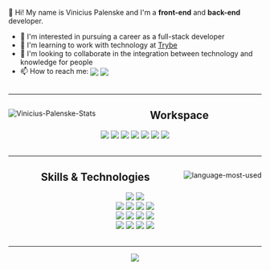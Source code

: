 <div>
  <p>
    👋 Hi! My name is Vinicius Palenske and I'm a <b>front-end</b> and <b>back-end</b> developer.
    <ul>
      <li>👀 I'm interested in pursuing a career as a full-stack developer</li>
      <li>🌱 I'm learning to work with technology at <a href="https://www.betrybe.com/">Trybe</a></li>
      <li>💞️ I'm looking to collaborate in the integration between technology and knowledge for people</li>
      <li>📫 How to reach me:
         <span>
          <a href="https://www.linkedin.com/in/vini-palenske/" target="_blank">
            <img align="center" src="https://img.shields.io/badge/LinkedIn-0077B5?style=flat&logo=linkedin&logoColor=white"/></a>
          <a href="https://mail.google.com/mail/?view=cm&fs=1&to=viniciuspalenske@gmail.com" target="_blank">
            <img align="center" src="https://img.shields.io/badge/Gmail-D14836?style=flat&logo=gmail&logoColor=white"/></a>
         </span>
        </li>
      <br>
    </ul>
  </p>
</div>
<hr>
<div width="fit-content">
  <a href="#"><img align="left" src="https://github-readme-stats.vercel.app/api?username=palenske&theme=onedark&show_icons=true&hide=stars&custom_title=Palenske's%20GitHub%20Stats" alt="Vinicius-Palenske-Stats" width="fit-content"/></a>
  <div align="center">
    <h2>Workspace</h2>
    <a href="#"><img href="#" src="https://img.shields.io/badge/Ubuntu-E95420?style=for-the-badge&logo=ubuntu&logoColor=white"/></a>
    <a href="#"><img src="https://img.shields.io/badge/oh_my_zsh-1A2C34?style=for-the-badge&logo=ohmyzsh&logoColor=white"/></a>
    <a href="#"><img src="https://img.shields.io/badge/Zoom-2D8CFF?style=for-the-badge&logo=zoom&logoColor=white"/></a>
    <a href="#"><img src="https://img.shields.io/badge/Visual_Studio_Code-0078D4?style=for-the-badge&logo=visual%20studio%20code&logoColor=white"/></a>
    <a href="#"><img src="https://img.shields.io/badge/Slack-4A154B?style=for-the-badge&logo=slack&logoColor=white"/></a>
    <a href="#"><img src="https://img.shields.io/badge/Google_chrome-4285F4?style=for-the-badge&logo=Google-chrome&logoColor=white"/></a>
    <a href="#"><img src="https://img.shields.io/badge/Trello-0052CC?style=for-the-badge&logo=trello&logoColor=white"/></a>
  </div>
</div>
<br>
<hr>
<div width="fit-content">
  <a href="#"><img align="right" src="https://github-readme-stats.vercel.app/api/top-langs/?username=palenske&theme=onedark&show_icons=true&locale=en" width="fit-content" alt="language-most-used"/></a>
  <div align="center">
    <h2>Skills & Technologies</h2>
    <div>
      <a href="#"><img src="https://img.shields.io/badge/Bash-4D4D4D?style=for-the-badge&logo=gnu-bash&logoColor=white"></a>
      <a href="#"><img src="https://img.shields.io/badge/Git-F34F29?style=for-the-badge&logo=git&logoColor=white"></a>
    </div>
    <div>
      <a href="#"><img src="https://img.shields.io/badge/HTML5-E34F26?style=for-the-badge&logo=html5&logoColor=white"/></a>
      <a href="#"><img src="https://img.shields.io/badge/CSS3-1572B6?style=for-the-badge&logo=css3&logoColor=white"/></a>
      <a href="#"><img src="https://img.shields.io/badge/JavaScript-323330?style=for-the-badge&logo=javascript&logoColor=F7DF1E"/></a>
      <a href="#"><img src="https://img.shields.io/badge/React-20232A?style=for-the-badge&logo=react&logoColor=61DAFB"/></a>
    <div/>
    <div>
      <a href="#"><img src="https://img.shields.io/badge/Redux-593D88?style=for-the-badge&logo=redux&logoColor=white"/></a>
      <a href="#"><img src="https://img.shields.io/badge/React_Router-CA4245?style=for-the-badge&logo=react-router&logoColor=white"/></a>
      <a href="#"><img src="https://img.shields.io/badge/Jest-C21325?style=for-the-badge&logo=jest&logoColor=white"/></a>
      <a href="#"><img src="https://img.shields.io/badge/RTL-1A2C34?style=for-the-badge&amp;logo=testing-library&amp;logoColor=E33332"></a>
    </div>
    <div>
      <a href="#"><img src="https://img.shields.io/badge/Node.js-339933?style=for-the-badge&logo=nodedotjs&logoColor=white"/></a>
      <a href="#"><img src="https://img.shields.io/badge/Express.js-000000?style=for-the-badge&logo=express&logoColor=white"/></a>
      <a href="#"><img src="https://img.shields.io/badge/MySQL-4479A1?style=for-the-badge&logo=mysql&logoColor=white"/></a>
      <a href="#"><img src="https://img.shields.io/badge/MongoDB-4EA94B?style=for-the-badge&logo=mongodb&logoColor=white"/></a>
    </div>
  </div>
</div>
<br>
<hr>
<a href="https://irmaodojorel.fandom.com/pt-br/wiki/Vov%C3%B3_Juju"><img align="center" src="https://static.wikia.nocookie.net/irmaodojorel/images/8/8b/Fullimage_juju.png/revision/latest/scale-to-width-down/200?cb=20190228134134&path-prefix=pt-br"/></a>
